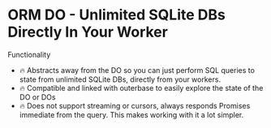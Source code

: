 # ORM DO - Unlimited SQLite DBs Directly In Your Worker

Functionality

- 🔥 Abstracts away from the DO so you can just perform SQL queries to state from unlimited SQLite DBs, directly from your workers.
- 🔥 Compatible and linked with outerbase to easily explore the state of the DO or DOs
- 🔥 Does not support streaming or cursors, always responds Promises immediate from the query. This makes working with it a lot simpler.
